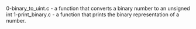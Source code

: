 0-binary_to_uint.c -  a function that converts a binary number to an unsigned int
1-print_binary.c - a function that prints the binary representation of a number.
